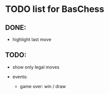 # TODO list for BasChess

## DONE:
* highlight last move

## TODO:
* show only legal moves

* events:
    * game over: win / draw

